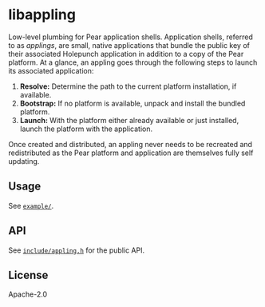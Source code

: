 # libappling

Low-level plumbing for Pear application shells. Application shells, referred to as _applings_, are small, native applications that bundle the public key of their associated Holepunch application in addition to a copy of the Pear platform. At a glance, an appling goes through the following steps to launch its associated application:

1. **Resolve:** Determine the path to the current platform installation, if available.
2. **Bootstrap:** If no platform is available, unpack and install the bundled platform.
3. **Launch:** With the platform either already available or just installed, launch the platform with the application.

Once created and distributed, an appling never needs to be recreated and redistributed as the Pear platform and application are themselves fully self updating.

## Usage

See [`example/`](example).

## API

See [`include/appling.h`](include/appling.h) for the public API.

## License

Apache-2.0
